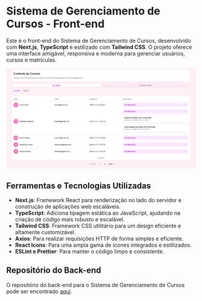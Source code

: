 # Sistema de Gerenciamento de Cursos - Front-end

Este é o front-end do Sistema de Gerenciamento de Cursos, desenvolvido com **Next.js**, **TypeScript** e estilizado com **Tailwind CSS**. O projeto oferece uma interface amigável, responsiva e moderna para gerenciar usuários, cursos e matrículas.  

![Screenshot do sistema](./app/assets/users.png)

## Ferramentas e Tecnologias Utilizadas
- **Next.js**: Framework React para renderização no lado do servidor e construção de aplicações web escaláveis.
- **TypeScript**: Adiciona tipagem estática ao JavaScript, ajudando na criação de código mais robusto e escalável.
- **Tailwind CSS**: Framework CSS utilitário para um design eficiente e altamente customizável.
- **Axios**: Para realizar requisições HTTP de forma simples e eficiente.
- **React Icons**: Para uma ampla gama de ícones integrados e estilizados.
- **ESLint e Prettier**: Para manter o código limpo e consistente.

## Repositório do Back-end

O repositório do back-end para o Sistema de Gerenciamento de Cursos pode ser encontrado [aqui](https://github.com/leticiaanobre/course-management-system-api).

